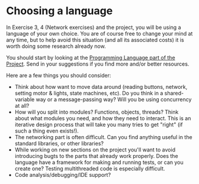 # Choosing a language

In Exercise 3, 4 (Network exercises) and the project, you will be using a language of your own choice. You are of course free to change your mind at any time, but to help avoid this situation (and all its associated costs) it is worth doing some research already now.

You should start by looking at the [Programming Language part of the Project](https://github.com/TTK4145/Project/tree/master#programming-language). Send in your suggestions if you find more and/or better resources.

Here are a few things you should consider:
 - Think about how want to move data around (reading buttons, network, setting motor & lights, state machines, etc). Do you think in a shared-variable way or a message-passing way? Will you be using concurrency at all?
 - How will you split into modules? Functions, objects, threads? Think about what modules you need, and how they need to interact. This is an iterative design process that will take you many tries to get "right" (if such a thing even exists!).
 - The networking part is often difficult. Can you find anything useful in the standard libraries, or other libraries?
 - While working on new sections on the project you'll want to avoid introducing bugts to the parts that already work properly. Does the language have a framework for making and running tests, or can you create one? Testing multithreaded code is especially difficult.
 - Code analysis/debugging/IDE support?
